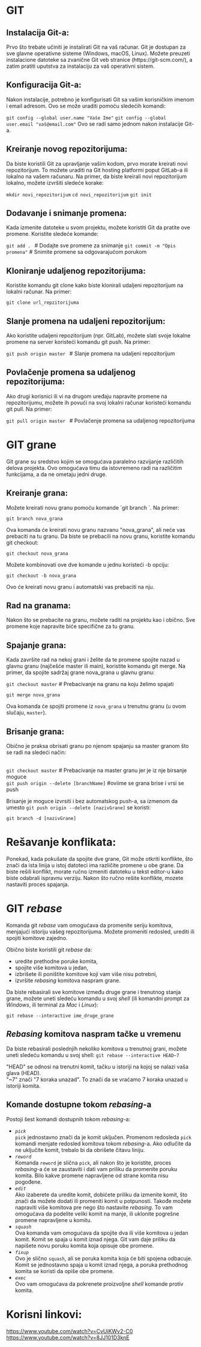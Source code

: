 # GIT 
<h2>Instalacija Git-a:</h2>
Prvo što trebate učiniti je instalirati Git na vaš računar. Git je dostupan za sve glavne operativne sisteme (Windows, macOS, Linux). Možete preuzeti instalacione datoteke sa zvanične Git veb stranice (https://git-scm.com/), a zatim pratiti uputstva za instalaciju za vaš operativni sistem.

<h2>Konfiguracija Git-a:</h2>
Nakon instalacije, potrebno je konfigurisati Git sa vašim korisničkim imenom i email adresom. Ovo se može uraditi pomoću sledećih komandi:

`git config --global user.name "Vaše Ime"`
`git config --global user.email "vaš@email.com"`
Ovo se radi samo jednom nakon instalacije Git-a.

<h2>Kreiranje novog repozitorijuma:</h2>
Da biste koristili Git za upravljanje vašim kodom, prvo morate kreirati novi repozitorijum. To možete uraditi na Git hosting platformi poput GitLab-a ili lokalno na vašem računaru. Na primer, da biste kreirali novi repozitorijum lokalno, možete izvršiti sledeće korake:

`mkdir novi_repozitorijum`
`cd novi_repozitorijum`
`git init`

<h2>Dodavanje i snimanje promena:</h2>
Kada izmenite datoteke u svom projektu, možete koristiti Git da pratite ove promene. Koristite sledeće komande:

`git add . `             # Dodajte sve promene za snimanje
`git commit -m "Opis promena"`   # Snimite promene sa odgovarajućom porukom

<h2>Kloniranje udaljenog repozitorijuma:</h2>
Koristite komandu git clone kako biste klonirali udaljeni repozitorijum na lokalni računar. Na primer:

`git clone url_repzitorijuma`

<h2>Slanje promena na udaljeni repozitorijum:</h2>
Ako koristite udaljeni repozitorijum (npr. GitLab), možete slati svoje lokalne promene na server koristeći komandu git push. Na primer:

`git push origin master `  # Slanje promena na udaljeni repozitorijum

<h2>Povlačenje promena sa udaljenog repozitorijuma:</h2>
Ako drugi korisnici ili vi na drugom uređaju napravite promene na repozitorijumu, možete ih povući na svoj lokalni računar koristeći komandu git pull. Na primer:

`git pull origin master `  # Povlačenje promena sa udaljenog repozitorijuma

# GIT grane

Git grane su sredstvo kojim se omogućava paralelno razvijanje različitih delova projekta. Ovo omogućava timu da istovremeno radi na različitim funkcijama, a da ne ometaju jedni druge.

<h2>Kreiranje grana:</h2>
Možete kreirati novu granu pomoću komande `git branch <ime_grane>`. Na primer:

`git branch nova_grana`

Ova komanda će kreirati novu granu nazvanu "nova_grana", ali neće vas prebaciti na tu granu. Da biste se prebacili na novu granu, koristite komandu git checkout:

`git checkout nova_grana`

Možete kombinovati ove dve komande u jednu koristeći -b opciju:

`git checkout -b nova_grana`

Ovo će kreirati novu granu i automatski vas prebaciti na nju.

<h2>Rad na granama:</h2>
Nakon što se prebacite na granu, možete raditi na projektu kao i obično. Sve promene koje napravite biće specifične za tu granu.

<h2>Spajanje grana:</h2>
Kada završite rad na nekoj grani i želite da te promene spojite nazad u glavnu granu (najčešće master ili main), koristite komandu git merge. Na primer, da spojite sadržaj grane nova_grana u glavnu granu:

`git checkout master` # Prebacivanje na granu na koju želimo spajati

`git merge nova_grana`

Ova komanda će spojiti promene iz `nova_grana` u trenutnu granu (u ovom slučaju, `master`).

<h2>Brisanje grana:</h2>
Obično je praksa obrisati granu po njenom spajanju sa master granom što se radi na sledeći način:
<br><br>

`git checkout master` # Prebacivanje na master granu jer je iz nje birsanje moguce<br>
`git push origin --delete [branchName]` #oviime se grana brise i vrsi se push 

Brisanje je moguce izvrsiti i bez automatskog push-a, sa izmenom da umesto `git push origin --delete [nazivGrane]` se koristi:

`git branch -d [nazivGrane]`


# Rešavanje konflikata:
Ponekad, kada pokušate da spojite dve grane, Git može otkriti konflikte, što znači da ista linija u istoj datoteci ima različite promene u obe grane. Da biste rešili konflikt, morate ručno izmeniti datoteku u tekst editor-u kako biste odabrali ispravnu verziju. Nakon što ručno rešite konflikte, mozete nastaviti proces spajanja.  

# GIT *rebase*

Komanda git *rebase* vam omogućava da promenite seriju komitova, menjajući istoriju vašeg repozitorijuma. Možete promeniti redosled, urediti ili spojiti komitove zajedno.

Obično biste koristili git *rebase* da:  
* uredite prethodne poruke komita,
* spojite više komitova u jedan,
* izbrišete ili poništite komitove koji vam više nisu potrebni,
* izvršite *rebasing* komitova naspram grane.
  

Da biste rebasirali sve komitove između druge grane i trenutnog stanja grane, možete uneti sledeću komandu u svoj *shell* (ili komandni prompt za *Windows*, ili terminal za *Mac* i *Linux*):

`git rebase --interactive ime_druge_grane`
  
<h2><em>Rebasing</em> komitova naspram tačke u vremenu</h2>

Da biste rebasirali poslednjih nekoliko komitova u trenutnoj grani, možete uneti sledeću komandu u svoj shell:
`git rebase --interactive HEAD~7`

"HEAD" se odnosi na trenutni komit, tačku u istoriji na kojoj se nalazi vaša glava (HEAD).  
"~7" znači "7 koraka unazad". To znači da se vraćamo 7 koraka unazad u istoriji komita.  

<h2>Komande dostupne tokom <em>rebasing</em>-a</h2>

Postoji šest komandi dostupnih tokom *rebasing*-a:
* *`pick`*  
`pick` jednostavno znači da je komit uključen. Promenom redosleda `pick` komandi menjate redosled komitova tokom *rebasing*-a. Ako odlučite da ne uključite komit, trebalo bi da obrišete čitavu liniju.
* *`reword`*  
Komanda `reword` je slična `pick`, ali nakon što je koristite, proces *rebasing*-a će se zaustaviti i dati vam priliku da promenite poruku komita. Bilo kakve promene napravljene od strane komita nisu pogođene.
* *`edit`*  
Ako izaberete da uredite komit, dobićete priliku da izmenite komit, što znači da možete dodati ili promeniti komit u potpunosti. Takođe možete napraviti više komitova pre nego što nastavite *rebasing*. To vam omogućava da podelite veliki komit na manje, ili uklonite pogrešne promene napravljene u komitu.
* *`squash`*  
Ova komanda vam omogućava da spojite dva ili više komitova u jedan komit. Komit se spaja u komit iznad njega. Git vam daje priliku da napišete novu poruku komita koja opisuje obe promene.
* *`fixup`*  
Ovo je slično `squash`, ali se poruka komita koja će biti spojena odbacuje. Komit se jednostavno spaja u komit iznad njega, a poruka prethodnog komita se koristi da opiše obe promene.
* *`exec`*  
Ovo vam omogućava da pokrenete proizvoljne *shell* komande protiv komita.  

# Korisni linkovi:

https://www.youtube.com/watch?v=CvUiKWv2-C0<br>
https://www.youtube.com/watch?v=8JJ101D3knE
